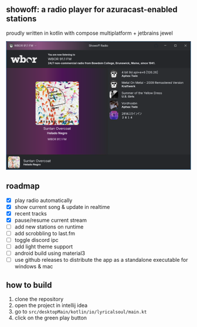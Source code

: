 ## showoff: a radio player for azuracast-enabled stations

proudly written in kotlin with compose multiplatform + jetbrains jewel

![](.github/assets/img.png)

## roadmap

- [x] play radio automatically
- [x] show current song & update in realtime
- [x] recent tracks
- [x] pause/resume current stream
- [ ] add new stations on runtime
- [ ] add scrobbling to last.fm
- [ ] toggle discord ipc
- [ ] add light theme support
- [ ] android build using material3
- [ ] use github releases to distribute the app as a standalone executable for windows & mac

## how to build

1. clone the repository
2. open the project in intellij idea
3. go to `src/desktopMain/kotlin/io/lyricalsoul/main.kt`
4. click on the green play button